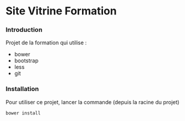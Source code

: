 Site Vitrine Formation
======================

### Introduction

Projet de la formation qui utilise :

* bower
* bootstrap
* less
* git

### Installation

Pour utiliser ce projet, lancer la commande
(depuis la racine du projet)

    bower install

